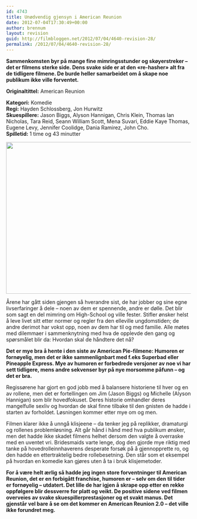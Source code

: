 ```yaml
---
id: 4743
title: Unødvendig gjensyn i American Reunion
date: 2012-07-04T17:30:49+00:00
author: brennum
layout: revision
guid: http://filmbloggen.net/2012/07/04/4640-revision-28/
permalink: /2012/07/04/4640-revision-28/
---
```

**Sammenkomsten byr på mange fine mimringsstunder og skøyerstreker &#8211; det er filmens sterke side. Dens svake side er at den &laquo;re-hasher&raquo; alt fra de tidligere filmene. De burde heller samarbeidet om å skape noe publikum ikke ville forventet.**

**<!--more-->Originaltittel:** American Reunion

  
**Kategori:** Komedie  
**Regi:** Hayden Schlossberg, Jon Hurwitz  
**Skuespillere:** Jason Biggs, Alyson Hannigan, Chris Klein, Thomas Ian Nicholas, Tara Reid, Seann William Scott, Mena Suvari, Eddie Kaye Thomas, Eugene Levy, Jennifer Coolidge, Dania Ramirez, John Cho.  
**Spilletid:** 1 time og 43 minutter

<a href="http://filmbloggen.net/?attachment_id=4683" rel="attachment wp-att-4683"><img class="alignnone size-large wp-image-4683" src="http://filmbloggen.net/wp-content/uploads//2012/07/american-reunion-pic-620x413.jpg" alt="" width="620" height="413" /></a>

Årene har gått siden gjengen så hverandre sist, de har jobber og sine egne livserfaringer å dele &#8211; noen av dem er spennende, andre er dølle. Det blir som sagt en del mimring om High-School og ville fester. Stifler ønsker helst å leve livet sitt etter normer og regler fra den elleville ungdomstiden; de andre derimot har vokst opp, noen av dem har til og med familie. Alle møtes med dilemmaer i sammenknytning med hva de opplevde den gang og spørsmålet blir da: Hvordan skal de håndtere det nå?

**Det er mye bra å hente i den siste av American Pie-filmene: Humoren er fornøyelig, men det er ikke sammenlignbart med f.eks Superbad eller Pineapple Express. Mye av humoren er forbedrede versjoner av noe vi har sett tidligere, mens andre sekvenser byr på nye morsomme påfunn &#8211; og det er bra.**

Regissørene har gjort en god jobb med å balansere historiene til hver og en av rollene, men det er fortellingen om Jim (Jason Biggs) og Michelle (Alyson Hannigan) som blir hovedfokuset. Deres historie omhandler deres mangelfulle sexliv og hvordan de skal finne tilbake til den gnisten de hadde i starten av forholdet. Løsningen kommer etter mye om og men.

Filmen klarer ikke å unngå klisjeene &#8211; da tenker jeg på replikker, dramaturgi og rollenes problemløsning. Alt går hånd i hånd med hva publikum ønsker, men det hadde ikke skadet filmens helhet dersom den valgte å overraske med en uventet vri. Bridesmaids varte lenge, dog den gjorde mye riktig med tanke på hovedrolleinnhaverens desperate forsøk på å gjennopprette ro, og den hadde en ettertraktelig bedre rollebesetning. Den står som et eksempel på hvordan en komedie kan gjøres uten å ta i bruk klisjemetoder.

**For å være helt ærlig så hadde jeg ingen store forventninger til American Reunion, det er en forbigått franchise, humoren er &#8211; selv om den til tider er fornøyelig &#8211; utdatert. Det lille de har igjen å skrape opp etter en rekke oppfølgere blir dessverre for platt og veikt. De positive sidene ved filmen overveies av svake skuespillerprestasjoner og et svakt manus. Det gjenstår vel bare å se om det kommer en American Reunion 2.0 &#8211; det ville ikke forundret meg.**

<div class="video-shortcode">
</div>